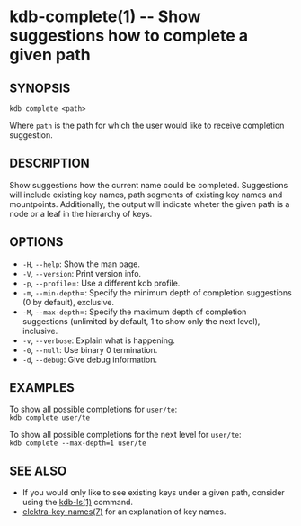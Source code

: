 kdb-complete(1) -- Show suggestions how to complete a given path
================================

## SYNOPSIS

`kdb complete <path>`  

Where `path` is the path for which the user would like to receive completion suggestion.

## DESCRIPTION

Show suggestions how the current name could be completed.
Suggestions will include existing key names, path segments of existing key names and mountpoints.
Additionally, the output will indicate wheter the given path is a node or a leaf in the hierarchy of keys.

## OPTIONS

- `-H`, `--help`:
  Show the man page.
- `-V`, `--version`:
  Print version info.
- `-p`, `--profile`=<profile>:
  Use a different kdb profile.
- `-m`, `--min-depth`=<min-depth>:
  Specify the minimum depth of completion suggestions (0 by default), exclusive.
- `-M`, `--max-depth`=<max-depth>:
  Specify the maximum depth of completion suggestions (unlimited by default, 1 to show only the next level), inclusive.
- `-v`, `--verbose`:
  Explain what is happening.
- `-0`, `--null`:
  Use binary 0 termination.
- `-d`, `--debug`:
  Give debug information.

## EXAMPLES

To show all possible completions for `user/te`:  
`kdb complete user/te`

To show all possible completions for the next level for `user/te`:  
`kdb complete --max-depth=1 user/te`

## SEE ALSO

- If you would only like to see existing keys under a given path, consider using the [kdb-ls(1)](kdb-ls.md) command.
- [elektra-key-names(7)](elektra-key-names.md) for an explanation of key names.